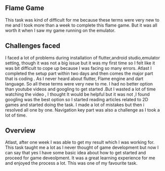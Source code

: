 ## Flame Game

This task was kind of difficult for me because these terms were very new to me and I took more than 
a week to complete this flame game.
But it was all worth it when I saw my game running on the emulator.


## Challenges faced

I faced a lot of problems during installation of flutter,android studio,emulator setting, though it was not 
a big issue but it was my first time so I felt like it was bit difficult to cope up because I was facing so many
errors. Atlast I completed the setup part within two days and then comes the major part that is coding . As I never
heard about flutter, Flame engine and dart language. So all these terms were very new to me. I had no better 
option than youtube videos and googling to get started .But I wasted a lot of time watching the video , I thought
It would be helpful but it was not ,I found googling was the best option so I started reading articles related to 2D games
and started doing the task. I made a lot of mistakes but then i resolved all one by one. Navigation key part was also
a challenge as I took a lot of time.

## Overview

Atlast, after one week I was able to get my result which I was working for. This task taught me a lot as 
I never thought of game development but now I can say that yes I have some basic idea  about how to get started and 
proceed for game deveolpment. It was a great learning experience for me and enjoyed the process a lot.
This was one of my favourite task.
